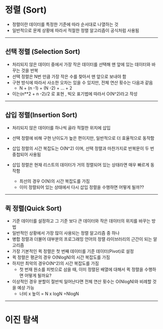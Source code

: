 # 정렬 (Sort)

- 정렬이란 데이터를 특정한 기준에 따라 순서대로 나열하는 것
- 일반적으로 문제 상황에 따라서 적절한 정렬 알고리즘이 공식처럼 사용됨

<hr>

## 선택 정렬 (Selection Sort)

- 처리되지 않은 데이터 중에서 가장 작은 데이터를 선택해 맨 앞에 있는 데이터와 바꾸는 것을 반복
- 선택 정렬은 N번 만큼 가장 작은 수를 찾아서 맨 앞으로 보내야 함
- 구현 방식에 따라서 사소한 오차는 있을 수 있지만, 전체 연산 횟수는 다음과 같음
  - N + (n -1) + (N -2) + ... + 2
- 이는(n\*\*2 + n -2)/2 로 표현 , 빅오 표기법에 따라서 O(N^2)라고 작성

<hr>

## 삽입 정렬(Insertion Sort)

- 처리되지 않은 데이터를 하나씩 골라 적절한 위치에 삽입
- 선택 정렬에 비해 구현 난이도가 높은 편이지만, 일반적으로 더 효율적으로 동작함

- 삽입 정렬의 시간 복잡도는 O(N^2) 이며, 선택 정렬과 마찬가지로 반복문이 두 번 중첩되어 사용됨
- 삽입 정렬은 현재 리스트의 데이터가 거의 정렬되어 있는 상태라면 매우 빠르게 동작함
  - 최선의 경우 O(N)의 시간 복잡도를 가짐
  - 이미 정렬되어 있는 상태에서 다시 삽입 정렬을 수행하면 어떻게 될까??

<hr>

## 퀵 정렬(Quick Sort)

- 기준 데이터를 설정하고 그 기준 보다 큰 데이터와 작은 데이터의 위치를 바꾸는 방법
- 일반적인 상황에서 가장 많이 사용되는 정렬 알고리즘 중 하나
- 병합 정렬과 더불어 대부분의 프로그래밍 언어의 정렬 라이브러리의 근간이 되는 알고리즘
- 가장 기본적인 퀵 정렬은 첫 번째 데이터를 기준 데이터(Pivot)로 설정
- 퀵 정렬은 평균의 경우 O(NlogN)의 시간 복잡도를 가짐
- 하지만 최악의 경우O(N^2)의 시간 복잡도를 가짐
  - 첫 번재 원소를 피벗으로 삼을 때, 이미 정렬된 배열에 대해서 퀵 정렬을 수행하면 어떻게 될까요?
- 이상적인 경우 분할이 절반씩 일어난다면 전체 연산 횟수는 O(NlogN)와 비례할 것을 예상 가능
  - 너비 x 높이 = N x logN =NlogN

<hr>

# 이진 탐색
